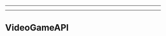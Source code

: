 ------------------------------------------------------------------------
-------------------------------------------------------
# VideoGameAPI
